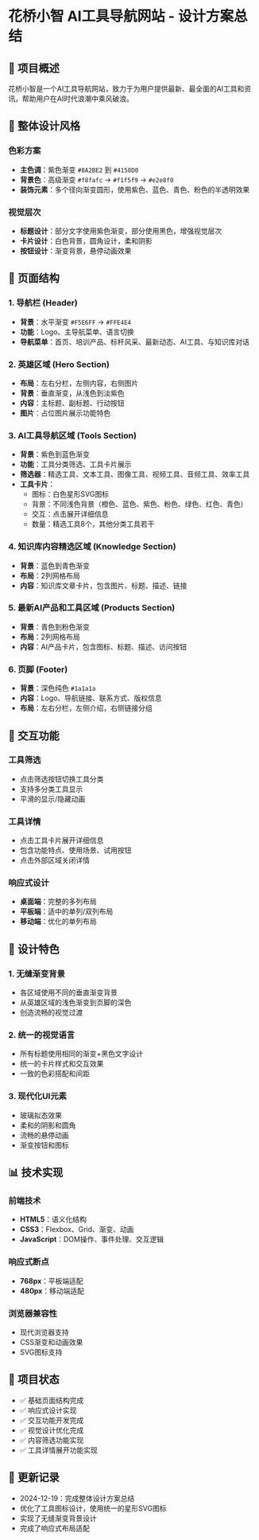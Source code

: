 # 花桥小智 AI工具导航网站 - 设计方案总结

## 🎯 项目概述
花桥小智是一个AI工具导航网站，致力于为用户提供最新、最全面的AI工具和资讯，帮助用户在AI时代浪潮中乘风破浪。

## 🎨 整体设计风格

### 色彩方案
- **主色调**：紫色渐变 `#8A2BE2` 到 `#4158D0`
- **背景色**：高级渐变 `#f8fafc` → `#f1f5f9` → `#e2e8f0`
- **装饰元素**：多个径向渐变圆形，使用紫色、蓝色、青色、粉色的半透明效果

### 视觉层次
- **标题设计**：部分文字使用紫色渐变，部分使用黑色，增强视觉层次
- **卡片设计**：白色背景，圆角设计，柔和阴影
- **按钮设计**：渐变背景，悬停动画效果

## 📱 页面结构

### 1. 导航栏 (Header)
- **背景**：水平渐变 `#F5E6FF` → `#FFE4E4`
- **功能**：Logo、主导航菜单、语言切换
- **导航菜单**：首页、培训产品、标杆风采、最新动态、AI工具、与知识库对话

### 2. 英雄区域 (Hero Section)
- **布局**：左右分栏，左侧内容，右侧图片
- **背景**：垂直渐变，从浅色到淡紫色
- **内容**：主标题、副标题、行动按钮
- **图片**：占位图片展示功能特色

### 3. AI工具导航区域 (Tools Section)
- **背景**：紫色到蓝色渐变
- **功能**：工具分类筛选、工具卡片展示
- **筛选器**：精选工具、文本工具、图像工具、视频工具、音频工具、效率工具
- **工具卡片**：
  - 图标：白色星形SVG图标
  - 背景：不同浅色背景（橙色、蓝色、紫色、粉色、绿色、红色、青色）
  - 交互：点击展开详细信息
  - 数量：精选工具8个，其他分类工具若干

### 4. 知识库内容精选区域 (Knowledge Section)
- **背景**：蓝色到青色渐变
- **布局**：2列网格布局
- **内容**：知识库文章卡片，包含图片、标题、描述、链接

### 5. 最新AI产品和工具区域 (Products Section)
- **背景**：青色到粉色渐变
- **布局**：2列网格布局
- **内容**：AI产品卡片，包含图标、标题、描述、访问按钮

### 6. 页脚 (Footer)
- **背景**：深色纯色 `#1a1a1a`
- **内容**：Logo、导航链接、联系方式、版权信息
- **布局**：左右分栏，左侧介绍，右侧链接分组

## 🎯 交互功能

### 工具筛选
- 点击筛选按钮切换工具分类
- 支持多分类工具显示
- 平滑的显示/隐藏动画

### 工具详情
- 点击工具卡片展开详细信息
- 包含功能特点、使用场景、试用按钮
- 点击外部区域关闭详情

### 响应式设计
- **桌面端**：完整的多列布局
- **平板端**：适中的单列/双列布局
- **移动端**：优化的单列布局

## 🎨 设计特色

### 1. 无缝渐变背景
- 各区域使用不同的垂直渐变背景
- 从英雄区域的浅色渐变到页脚的深色
- 创造流畅的视觉过渡

### 2. 统一的视觉语言
- 所有标题使用相同的渐变+黑色文字设计
- 统一的卡片样式和交互效果
- 一致的色彩搭配和间距

### 3. 现代化UI元素
- 玻璃拟态效果
- 柔和的阴影和圆角
- 流畅的悬停动画
- 渐变按钮和图标

## 📊 技术实现

### 前端技术
- **HTML5**：语义化结构
- **CSS3**：Flexbox、Grid、渐变、动画
- **JavaScript**：DOM操作、事件处理、交互逻辑

### 响应式断点
- **768px**：平板端适配
- **480px**：移动端适配

### 浏览器兼容性
- 现代浏览器支持
- CSS渐变和动画效果
- SVG图标支持

## 🚀 项目状态
- ✅ 基础页面结构完成
- ✅ 响应式设计实现
- ✅ 交互功能开发完成
- ✅ 视觉设计优化完成
- ✅ 内容筛选功能实现
- ✅ 工具详情展开功能实现

## 📝 更新记录
- 2024-12-19：完成整体设计方案总结
- 优化了工具图标设计，使用统一的星形SVG图标
- 实现了无缝渐变背景设计
- 完成了响应式布局适配
